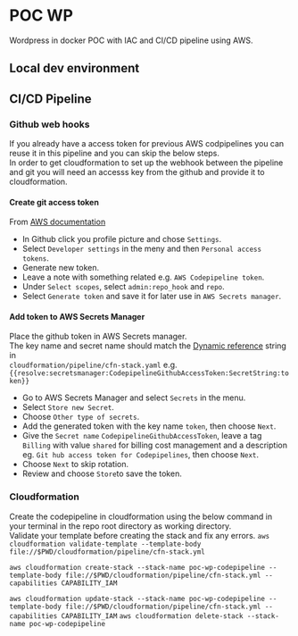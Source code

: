 # POC WP
Wordpress in docker POC with IAC and CI/CD pipeline using AWS.

## Local dev environment

## CI/CD Pipeline
### Github web hooks
If you already have a access token for previous AWS codpipelines you can reuse it in this pipeline and you can skip the below steps.  
In order to get cloudformation to set up the webhook between the pipeline and git you will need an accesss key from the github and provide it to cloudformation.  

#### Create git access token
From [AWS documentation](https://docs.aws.amazon.com/codepipeline/latest/userguide/GitHub-create-personal-token-CLI.html)
  
* In Github click you profile picture and chose `Settings`.
* Select `Developer settings` in the meny and then `Personal access tokens`.
* Generate new token.
* Leave a note with something related e.g. `AWS Codepipeline token`.
* Under `Select scopes`, select `admin:repo_hook` and `repo`.
* Select `Generate token` and save it for later use in `AWS Secrets manager`. 

#### Add token to AWS Secrets Manager
Place the github token in AWS Secrets manager.  
The key name and secret name should match the [Dynamic reference](https://docs.aws.amazon.com/AWSCloudFormation/latest/UserGuide/dynamic-references.html) string in  
`cloudformation/pipeline/cfn-stack.yaml` e.g. `{{resolve:secretsmanager:CodepipelineGithubAccessToken:SecretString:token}}`  
* Go to AWS Secrets Manager and select `Secrets` in the menu.
* Select `Store new Secret`.
* Choose `Other type of secrets`.
* Add the generated token with the key name `token`, then choose `Next`.
* Give the `Secret name` `CodepipelineGithubAccessToken`, leave a tag `Billing` with value `shared` for billing cost management and a description eg. `Git hub access token for Codepipelines`, then choose `Next`.
* Choose `Next` to skip rotation.
* Review and choose `Store`to save the token.

### Cloudformation
Create the codepipeline in cloudformation using the below command in your terminal in the repo root directory as working directory.  
Validate your template before creating the stack and fix any errors.
`aws cloudformation validate-template --template-body file://$PWD/cloudformation/pipeline/cfn-stack.yml`

`aws cloudformation create-stack --stack-name poc-wp-codepipeline --template-body file://$PWD/cloudformation/pipeline/cfn-stack.yml --capabilities CAPABILITY_IAM`

`aws cloudformation update-stack --stack-name poc-wp-codepipeline --template-body file://$PWD/cloudformation/pipeline/cfn-stack.yml --capabilities CAPABILITY_IAM`
`aws cloudformation delete-stack --stack-name poc-wp-codepipeline`